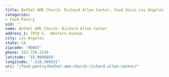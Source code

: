 ```yaml
---
title: Bethel AME Church- Richard Allen Center, Food Oasis Los Angeles
categories:
- Food Pantry
uid: ''
name: Bethel AME Church- Richard Allen Center
address_1: 7919 S.  Western Avenue
city: Los Angeles
state: CA
zipcode: '90047'
phone: 323.750.3240
latitude: '33.9666659'
longitude: "-118.309331"
uri: "/food-pantry/bethel-ame-church-richard-allen-center/"
---
```


